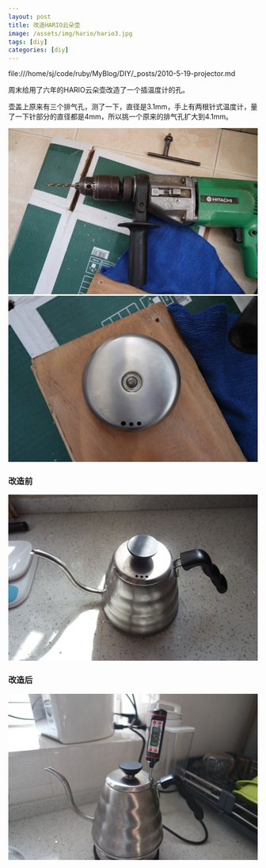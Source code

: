 ```yaml
---
layout: post
title: 改造HARIO云朵壶
image: /assets/img/hario/hario3.jpg
tags: [diy]
categories: [diy]
---
```

file:///home/sj/code/ruby/MyBlog/DIY/_posts/2010-5-19-projector.md

周末给用了六年的HARIO云朵壶改造了一个插温度计的孔。

壶盖上原来有三个排气孔，测了一下，直径是3.1mm，手上有两根针式温度计，量了一下针部分的直径都是4mm，所以挑一个原来的排气孔扩大到4.1mm。

![](/assets/img/hario/hario3.jpg)
![](/assets/img/hario/hario4.jpg)

### 改造前

![](/assets/img/hario/hario1.jpg)

### 改造后

![](/assets/img/hario/hario2.jpg)
